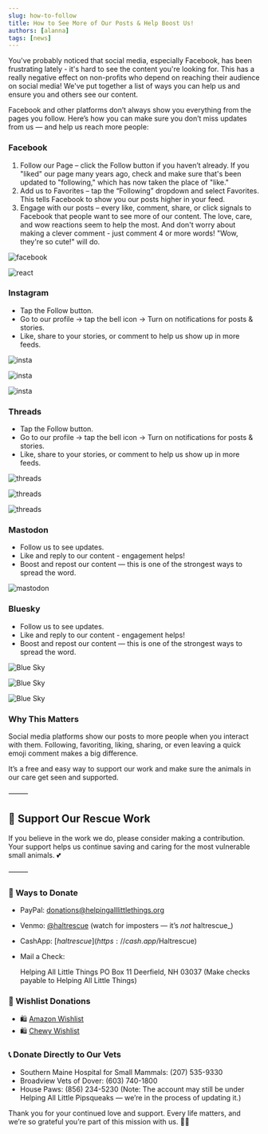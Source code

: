 ```yaml
---
slug: how-to-follow
title: How to See More of Our Posts & Help Boost Us!
authors: [alanna]
tags: [news]
---
```


You've probably noticed that social media, especially Facebook, has been frustrating lately - it's hard to see the content you're looking for. This has a really negative effect on non-profits who depend on reaching their audience on social media! We've put together a list of ways you can help us and ensure you and others see our content. 

<!-- truncate -->

Facebook and other platforms don’t always show you everything from the pages you follow. Here’s how you can make sure you don’t miss updates from us — and help us reach more people:

### Facebook

1. Follow our Page – click the Follow button if you haven’t already. If you "liked" our page many years ago, check and make sure that's been updated to "following," which has now taken the place of "like."
2. Add us to Favorites – tap the “Following” dropdown and select Favorites. This tells Facebook to show you our posts higher in your feed.
3. Engage with our posts – every like, comment, share, or click signals to Facebook that people want to see more of our content. The love, care, and wow reactions seem to help the most. And don't worry about making a clever comment - just comment 4 or more words! "Wow, they're so cute!" will do. 

![facebook](facebook.jpg)

![react](react.png)

### Instagram

 - Tap the Follow button.
 - Go to our profile → tap the bell icon → Turn on notifications for posts & stories.
 - Like, share to your stories, or comment to help us show up in more feeds.

![insta](insta.jpg)

![insta](insta2.jpg)

![insta](insta3.jpg)

### Threads

 - Tap the Follow button.
 - Go to our profile → tap the bell icon → Turn on notifications for posts & stories.
 - Like, share to your stories, or comment to help us show up in more feeds.

![threads](threads.jpg)

![threads](threads2.jpg)

![threads](threads3.jpg)

### Mastodon

 - Follow us to see updates.
 - Like and reply to our content - engagement helps!
 - Boost and repost our content — this is one of the strongest ways to spread the word.

![mastodon](mastodon.jpg)

### Bluesky

 - Follow us to see updates.
 - Like and reply to our content - engagement helps!
 - Boost and repost our content — this is one of the strongest ways to spread the word.

![Blue Sky](bsky1.jpg)

![Blue Sky](bsky2.jpg)

![Blue Sky](bsky3.jpg)

### Why This Matters

Social media platforms show our posts to more people when you interact with them. Following, favoriting, liking, sharing, or even leaving a quick emoji comment makes a big difference.

It’s a free and easy way to support our work and make sure the animals in our care get seen and supported.

⸻

## 🙏  Support Our Rescue Work

If you believe in the work we do, please consider making a contribution.
Your support helps us continue saving and caring for the most vulnerable small animals. 💕

⸻

### 💸  Ways to Donate

 - PayPal: donations@helpingalllittlethings.org
 - Venmo: [@haltrescue](https://account.venmo.com/u/haltrescue) (watch for imposters — it’s _not_ haltrescue_)
 - CashApp: [$haltrescue](https://cash.app/$Haltrescue)
 - Mail a Check:  
  
    Helping All Little Things
    PO Box 11
    Deerfield, NH 03037
    (Make checks payable to Helping All Little Things)

### 🛒 Wishlist Donations

 - 🛍️ [Amazon Wishlist](https://tinyurl.com/HALT-Amazon-Wishlist)
 - 🛍️ [Chewy Wishlist](https://tinyurl.com/HALT-Chewy-Wishlist)

### 📞 Donate Directly to Our Vets

 - Southern Maine Hospital for Small Mammals: (207) 535-9330
 - Broadview Vets of Dover: (603) 740-1800
 - House Paws: (856) 234-5230
(Note: The account may still be under Helping All Little Pipsqueaks — we’re in the process of updating it.)

Thank you for your continued love and support.
Every life matters, and we’re so grateful you’re part of this mission with us. 🐹💕

